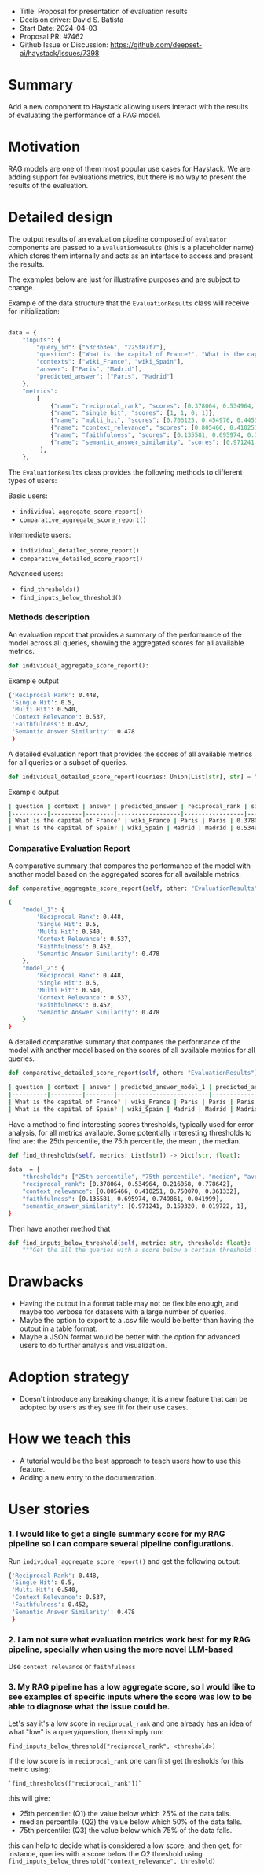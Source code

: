 - Title: Proposal for presentation of evaluation results
- Decision driver: David S. Batista
- Start Date: 2024-04-03
- Proposal PR: #7462
- Github Issue or Discussion: https://github.com/deepset-ai/haystack/issues/7398

# Summary

Add a new component to Haystack allowing users interact with the results of evaluating the performance of a RAG model.


# Motivation

RAG models are one of them most popular use cases for Haystack. We are adding support for evaluations metrics, but there is no way to present the results of the evaluation.


# Detailed design

The output results of an evaluation pipeline composed of `evaluator` components are passed to a `EvaluationResults`
(this is a placeholder name) which stores them internally and acts as an interface to access and present the results.

The examples below are just for illustrative purposes and are subject to change.

Example of the data structure that the `EvaluationResults` class will receive for initialization:

```python

data = {
    "inputs": {
        "query_id": ["53c3b3e6", "225f87f7"],
        "question": ["What is the capital of France?", "What is the capital of Spain?"],
        "contexts": ["wiki_France", "wiki_Spain"],
        "answer": ["Paris", "Madrid"],
        "predicted_answer": ["Paris", "Madrid"]
    },
    "metrics":
        [
            {"name": "reciprocal_rank", "scores": [0.378064, 0.534964, 0.216058, 0.778642]},
            {"name": "single_hit", "scores": [1, 1, 0, 1]},
            {"name": "multi_hit", "scores": [0.706125, 0.454976, 0.445512, 0.250522]},
            {"name": "context_relevance", "scores": [0.805466, 0.410251, 0.750070, 0.361332]},
            {"name": "faithfulness", "scores": [0.135581, 0.695974, 0.749861, 0.041999]},
            {"name": "semantic_answer_similarity", "scores": [0.971241, 0.159320, 0.019722, 1]}
         ],
    },

```

The `EvaluationResults` class provides the following methods to different types of users:

Basic users:
- `individual_aggregate_score_report()`
- `comparative_aggregate_score_report()`

Intermediate users:
- `individual_detailed_score_report()`
- `comparative_detailed_score_report()`

Advanced users:
- `find_thresholds()`
- `find_inputs_below_threshold()`


### Methods description
An evaluation report that provides a summary of the performance of the model across all queries, showing the
aggregated scores for all available metrics.

```python
def individual_aggregate_score_report():
```

Example output

```bash
{'Reciprocal Rank': 0.448,
 'Single Hit': 0.5,
 'Multi Hit': 0.540,
 'Context Relevance': 0.537,
 'Faithfulness': 0.452,
 'Semantic Answer Similarity': 0.478
 }
 ```

A detailed evaluation report that provides the scores of all available metrics for all queries or a subset of queries.

```python
def individual_detailed_score_report(queries: Union[List[str], str] = "all"):
```

Example output

```bash
| question | context | answer | predicted_answer | reciprocal_rank | single_hit | multi_hit | context_relevance | faithfulness | semantic_answer_similarity |
|----------|---------|--------|------------------|-----------------|------------|-----------|-------------------|-------------|----------------------------|
| What is the capital of France? | wiki_France | Paris | Paris | 0.378064 | 1 | 0.706125 | 0.805466 | 0.135581 | 0.971241 |
| What is the capital of Spain? | wiki_Spain | Madrid | Madrid | 0.534964 | 1 | 0.454976 | 0.410251 | 0.695974 | 0.159320 |
```

### Comparative Evaluation Report

A comparative summary that compares the performance of the model with another model based on the aggregated scores
for all available metrics.

```python
def comparative_aggregate_score_report(self, other: "EvaluationResults"):
```

```bash
{
    "model_1": {
        'Reciprocal Rank': 0.448,
        'Single Hit': 0.5,
        'Multi Hit': 0.540,
        'Context Relevance': 0.537,
        'Faithfulness': 0.452,
        'Semantic Answer Similarity': 0.478
    },
    "model_2": {
        'Reciprocal Rank': 0.448,
        'Single Hit': 0.5,
        'Multi Hit': 0.540,
        'Context Relevance': 0.537,
        'Faithfulness': 0.452,
        'Semantic Answer Similarity': 0.478
    }
}

```

A detailed comparative summary that compares the performance of the model with another model based on the scores of all
available metrics for all queries.


```python
def comparative_detailed_score_report(self, other: "EvaluationResults"):
```

```bash
| question | context | answer | predicted_answer_model_1 | predicted_answer_model_2 | reciprocal_rank_model_1 | reciprocal_rank_model_2 | single_hit_model_1 | single_hit_model_2 | multi_hit_model_1 | multi_hit_model_2 | context_relevance_model_1 | context_relevance_model_2 | faithfulness_model_1 | faithfulness_model_2 | semantic_answer_similarity_model_1 | semantic_answer_similarity_model_2 |
|----------|---------|--------|--------------------------|--------------------------|-------------------------|-------------------------|--------------------|--------------------|-------------------|-------------------|---------------------------|---------------------------|----------------------|----------------------|------------------------------------|------------------------------------|
| What is the capital of France? | wiki_France | Paris | Paris | Paris | 0.378064 | 0.378064 | 1 | 1 | 0.706125 | 0.706125 | 0.805466 | 0.805466 | 0.135581 | 0.135581 | 0.971241 | 0.971241 |
| What is the capital of Spain? | wiki_Spain | Madrid | Madrid | Madrid | 0.534964 | 0.534964 | 1 | 1 | 0.454976 | 0.454976 | 0.410251 | 0.410251 | 0.695974 | 0.695974 | 0.159320 | 0.159320 |
````


Have a method to find interesting scores thresholds, typically used for error analysis, for all metrics available.
Some potentially interesting thresholds to find are: the 25th percentile, the 75th percentile, the mean , the median.

```python
def find_thresholds(self, metrics: List[str]) -> Dict[str, float]:
```

```bash
data  = {
    "thresholds": ["25th percentile", "75th percentile", "median", "average"],
    "reciprocal_rank": [0.378064, 0.534964, 0.216058, 0.778642],
    "context_relevance": [0.805466, 0.410251, 0.750070, 0.361332],
    "faithfulness": [0.135581, 0.695974, 0.749861, 0.041999],
    "semantic_answer_similarity": [0.971241, 0.159320, 0.019722, 1],
}
````

Then have another method that  

```python
def find_inputs_below_threshold(self, metric: str, threshold: float):
    """Get the all the queries with a score below a certain threshold for a given metric"""  
```

# Drawbacks

- Having the output in a format table may not be flexible enough, and maybe too verbose for datasets with a large number of queries.
- Maybe the option to export to a .csv file would be better than having the output in a table format.
- Maybe a JSON format would be better with the option for advanced users to do further analysis and visualization.


# Adoption strategy

- Doesn't introduce any breaking change, it is a new feature that can be adopted by users as they see fit for their use cases.

# How we teach this

- A tutorial would be the best approach to teach users how to use this feature.
- Adding a new entry to the documentation.

# User stories

### 1. I would like to get a single summary score for my RAG pipeline so I can compare several pipeline configurations.

Run `individual_aggregate_score_report()` and get the following output:

```bash
{'Reciprocal Rank': 0.448,
 'Single Hit': 0.5,
 'Multi Hit': 0.540,
 'Context Relevance': 0.537,
 'Faithfulness': 0.452,
 'Semantic Answer Similarity': 0.478
 }
 ```

### 2. I am not sure what evaluation metrics work best for my RAG pipeline, specially when using the more novel LLM-based

Use `context relevance` or `faithfulness`

### 3. My RAG pipeline has a low aggregate score, so I would like to see examples of specific inputs where the score was low to be able to diagnose what the issue could be.

Let's say it's a low score in `reciprocal_rank` and one already has an idea of what "low" is a query/question, then simply run:

    find_inputs_below_threshold("reciprocal_rank", <threshold>)

If the low score is in `reciprocal_rank` one can first get thresholds for this metric using:

    `find_thresholds(["reciprocal_rank"])`

this will give:

- 25th percentile: (Q1) the value below which 25% of the data falls.
- median percentile: (Q2) the value below which 50% of the data falls.
- 75th percentile: (Q3) the value below which 75% of the data falls.

this can help to decide what is considered a low score, and then get, for instance, queries with a score below
the Q2 threshold using `find_inputs_below_threshold("context_relevance", threshold)`
